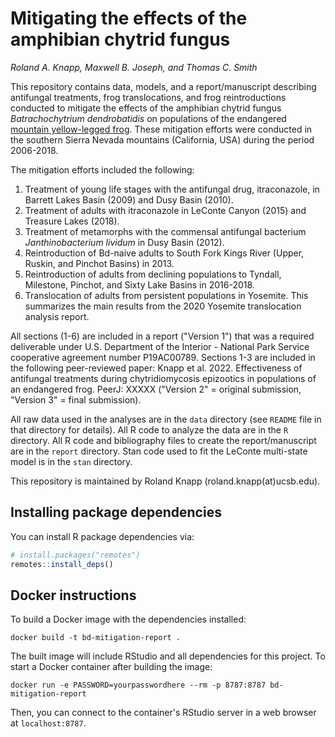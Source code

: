 # Mitigating the effects of the amphibian chytrid fungus

*Roland A. Knapp, Maxwell B. Joseph, and Thomas C. Smith*

This repository contains data, models, and a report/manuscript describing antifungal treatments, frog translocations, and frog reintroductions conducted to mitigate the effects of the amphibian chytrid fungus *Batrachochytrium dendrobatidis* on populations of the endangered [mountain yellow-legged frog](https://bit.ly/conservationstrategy). 
These mitigation efforts were conducted in the southern Sierra Nevada mountains (California, USA) during the period 2006-2018. 

The mitigation efforts included the following:
1. Treatment of young life stages with the antifungal drug, itraconazole, in Barrett Lakes Basin (2009) and Dusy Basin (2010).
2. Treatment of adults with itraconazole in LeConte Canyon (2015) and Treasure Lakes (2018).
3. Treatment of metamorphs with the commensal antifungal bacterium *Janthinobacterium lividum* in Dusy Basin (2012).
4. Reintroduction of Bd-naive adults to South Fork Kings River (Upper, Ruskin, and Pinchot Basins) in 2013.
5. Reintroduction of adults from declining populations to Tyndall, Milestone, Pinchot, and Sixty Lake Basins in 2016-2018.
6. Translocation of adults from persistent populations in Yosemite. This summarizes the main results from the 2020 Yosemite translocation analysis report.

All sections (1-6) are included in a report ("Version 1") that was a required deliverable under U.S. Department of the Interior - National Park Service cooperative agreement number P19AC00789. 
Sections 1-3 are included in the following peer-reviewed paper: Knapp et al. 2022. Effectiveness of antifungal treatments during chytridiomycosis epizootics in populations of an endangered frog. PeerJ: XXXXX ("Version 2" = original submission, "Version 3" = final submission). 

All raw data used in the analyses are in the `data` directory (see `README` file in that directory for details).
All R code to analyze the data are in the `R` directory. 
All R code and bibliography files to create the report/manuscript are in the `report` directory.
Stan code used to fit the LeConte multi-state model is in the `stan` directory. 

This repository is maintained by Roland Knapp (roland.knapp(at)ucsb.edu).

## Installing package dependencies

You can install R package dependencies via:

```r
# install.packages("remotes")
remotes::install_deps()
```

## Docker instructions

To build a Docker image with the dependencies installed: 

```
docker build -t bd-mitigation-report .
```

The built image will include RStudio and all dependencies for this project. 
To start a Docker container after building the image: 

```
docker run -e PASSWORD=yourpasswordhere --rm -p 8787:8787 bd-mitigation-report
```

Then, you can connect to the container's RStudio server in a web browser at `localhost:8787`.

